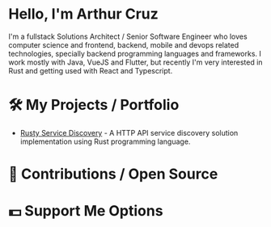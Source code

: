 # Hello, I'm Arthur Cruz
I'm a fullstack Solutions Architect / Senior Software Engineer who loves computer science and frontend, backend, mobile and devops related technologies, specially backend programming languages and frameworks. I work mostly with Java, VueJS and Flutter, but recently I'm very interested in Rust and getting used with React and Typescript.

# 🛠️ My Projects / Portfolio
* [Rusty Service Discovery](https://github.com/ArthurCruzDev/rusty-service-discovery) - A HTTP API service discovery solution implementation using Rust programming language.
  
# 🤝 Contributions / Open Source

# 💵 Support Me Options
